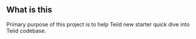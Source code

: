 ## What is this

Primary purpose of this project is to help Teiid new starter quick dive into Teiid codebase.

